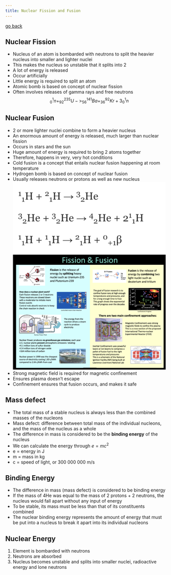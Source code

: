 ```yaml
---
title: Nuclear Fission and Fusion
---
```


[go back](archive/10Subjects/10Physics.md)

## **Nuclear Fission**
-   Nucleus of an atom is bombarded with neutrons to split the heavier nucleus into smaller and lighter nuclei
-   This makes the nucleus so unstable that it splits into 2
-   A lot of energy is released
-   Occur artificially
-   Little energy is required to split an atom
-   Atomic bomb is based on concept of nuclear fission
-   Often involves releases of gamma rays and free neutrons
$$^1_0n+ ^{235}_{92}U->^{141}_{56}Ba+^{92}_{36}Kr+3 ^1_0 n$$

## **Nuclear Fusion**
-   2 or more lighter nuclei combine to form a heavier nucleus
-   An enormous amount of energy is released, much larger than nuclear fission
-   Occurs in stars and the sun
-   Huge amount of energy is required to bring 2 atoms together
-   Therefore, happens in very, very hot conditions
-   Cold fusion is a concept that entails nuclear fusion happening at room temperature
-   Hydrogen bomb is based on concept of nuclear fusion
-   Usually releases neutrons or protons as well as new nucleus![](images/Screen%20Shot%202022-10-08%20at%203.46.43%20pm.png)![](images/Fission%20&%20Fusion.png)
- Strong magnetic field is required for magnetic confinement
- Ensures plasma doesn’t escape
- Confinement ensures that fusion occurs, and makes it safe

## **Mass defect**
-   The total mass of a stable nucleus is always less than the combined masses of the nucleons
-   Mass defect: difference between total mass of the individual nucleons, and the mass of the nucleus as a whole 
-   The difference in mass is considered to be the **binding energy** of the nucleus
-   We can calculate the energy through $e=mc^2$
-   e = energy in J
-   m = mass in kg
-   c = speed of light, or 300 000 000 m/s

## **Binding Energy**
-   The difference in mass (mass defect) is considered to be binding energy
-   If the mass of 4He was equal to the mass of 2 protons + 2 neutrons, the nucleus would fall apart without any input of energy
-   To be stable, its mass must be less than that of its constituents combined 
-   The nuclear binding energy represents the amount of energy that must be put into a nucleus to break it apart into its individual nucleons

## **Nuclear Energy**
1.  Element is bombarded with neutrons
2.  Neutrons are absorbed
3.  Nucleus becomes unstable and splits into smaller nuclei, radioactive energy and lone neutrons